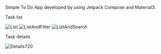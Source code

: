 Simple To Do App developed by using Jetpack Compose and Material3.

Task list

![List](https://github.com/user-attachments/assets/20a9851e-119a-400d-959e-2317d6e5b41a) ![ListAndFilter](https://github.com/user-attachments/assets/10d24a03-c870-44ea-a92e-382f21b16b76) ![ListAndSearch](https://github.com/user-attachments/assets/3fb06615-21e0-47eb-acdb-8ee72fc989c5) 

Task details

![Details720](https://github.com/user-attachments/assets/681beab4-337e-419a-ae31-726a95d72d89)
